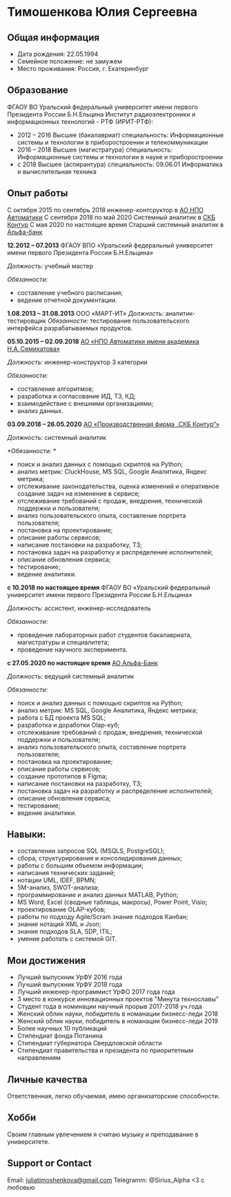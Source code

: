 # Тимошенкова Юлия Сергеевна

## Общая информация

* Дата рождения: 22.05.1994 
* Семейное положение: не замужем 
* Место проживания: Россия, г. Екатеринбург   

## Образование

ФГАОУ ВО Уральский федеральный университет имени первого Президента России Б.Н.Ельцина
Институт радиоэлектроники и информационных технологий - РТФ (ИРИТ-РТФ):
* 2012 – 2016 Высшее (бакалавриат) специальность: Информационные системы и технологии в приборостроении и телекоммуникации 
* 2016 – 2018 Высшее (магистратура) специальность: Информационные системы и технологии в науке и приборостроении 
* с 2018 Высшее (аспирантура) специальность: 09.06.01 Информатика и вычислительная техника 


## Опыт работы
С октября 2015 по сентябрь 2018 инженер-контсруктор в [АО НПО Автоматики](https://www.npoa.ru/)
С сентября 2018 по май 2020 Системный аналитик в [СКБ Контур](https://kontur.ru/)
С мая 2020 по настоящее время Старший системный аналитик в [Альфа-банк](https://alfabank.ru/)

**12.2012 – 07.2013** ФГАОУ ВПО «Уральский федеральный университет имени первого Президента России Б.Н.Ельцина» 

*Должность:* учебный мастер 

*Обязанности:*  
* составление учебного расписания; 
* ведение отчетной документации. 

**1.08.2013 – 31.08.2013** ООО «МАРТ-ИТ» 
*Должность:* аналитик-тестировщик 
*Обязанности:* тестирование пользовательского интерфейса разрабатываемых продуктов. 

**05.10.2015 – 02.09.2018** [АО «НПО Автоматики имени академика Н.А. Семихатова»](https://www.npoa.ru/)

*Должность:* инженер-конструктор 3 категории 

*Обязанности:*
* составление алгоритмов; 
* разработка и согласование ИД, ТЗ, КД; 
* взаимодействие с внешними организациями; 
* анализ данных. 

**03.09.2018 – 26.05.2020** [АО «Производственная фирма „СКБ Контур“»](https://kontur.ru/)

*Должность:* системный аналитик 

*Обязанности: *
* поиск и анализ данных с помощью скриптов на Python; 
* анализ метрик: CluckHouse, MS SQL, Google Аналитика, Яндекс метрика; 
* отслеживание законодательства, оценка изменений и оперативное создание задач на изменение в сервисе; 
* отслеживание требований с продаж, внедрения, технической поддержки и пользователя; 
* анализ пользовательского опыта, составление портрета пользователя; 
* постановка на проектирование; 
* описание работы сервисов; 
* написание постановки на разработку, ТЗ;
* постановка задач на разработку и распределение исполнителей; 
* описание обновления сервиса; 
* тестирование; 
* ведение аналитики. 

**с 10.2018 по настоящее время** ФГАОУ ВО «Уральский федеральный университет имени первого Президента России Б.Н.Ельцина» 

*Должность:* ассистент, инженер-исследователь 

*Обязанности:* 
* проведение лабораторных работ студентов бакалавриата, магистратуры и специалитета; 
* проведение научного эксперимента. 

**с 27.05.2020 по настоящее время** [АО Альфа-Банк](https://alfabank.ru/)

*Должность:* ведущий системный аналитик 

*Обязанности:*
* поиск и анализ данных с помощью скриптов на Python; 
* анализ метрик: MS SQL, Google Аналитика, Яндекс метрика; 
* работа с БД проекта MS SQL; 
* разработка и доработки Olap-куб; 
* отслеживание требований с продаж, внедрения, технической поддержки и пользователя; 
* анализ пользовательского опыта, составление портрета пользователя; 
* постановка на проектирование; 
* описание работы сервисов; 
* создание прототипов в Figma; 
* написание постановки на разработку, ТЗ; 
* постановка задач на разработку и распределение исполнителей; 
* описание обновления сервиса; 
* тестирование; 
* ведение аналитики. 

## Навыки: 

* составлении запросов SQL (MSQLS, PostgreSQL); 
* сбора, структурирования и консолидирования данных; 
* работы с большим объемом информации; 
* написания технических заданий; 
* нотации UML, IDEF, BPMN; 
* 5M-анализ, SWOT-анализа; 
* программирование и анализ данных MATLAB, Python; 
* MS Word, Excel (сводные таблицы, макросы), Power Point, Visio; 
* проектирование OLAP-кубов;  
* работы по подходу Agile/Scram знание подходов Канбан;  
* знание нотаций XML и Json;  
* знание подходов SLA, SDP, ITIL;  
* умение работать с системой GIT. 

## Мои достижения
* Лучший выпускник УрФУ 2016 года
* Лучший выпускник УрФУ 2018 года
* Лучший инженер-программист УрФО 2017 года года
* 3 место в конкурсе инновационных проектов "Минута технославы"
* Студент года в номинации научный прорыв 2017-2018 уч.года
* Женский облик науки, побидитель в номанации бизнесс-леди 2018
* Женский облик науки, побидитель в номанации бизнесс-леди 2019
* Более научных 10 публикаций
* Стипендиат фонда Потанина
* Стипендиат губернатора Свердловской области
* Стипендиат правительства и президента по приоритетным направлениям

## Личные качества

Ответственная, легко обучаемая, имею организаторские способности. 

## Хобби

Своим главным увлечением я считаю музыку и преподавание в университете.

## Support or Contact

Email: 
[juliatimoshenkova@gmail.com](juliatimoshenkova@gmail.com)
Telegramm: @Sirius_Alpha
<3 c любовью
